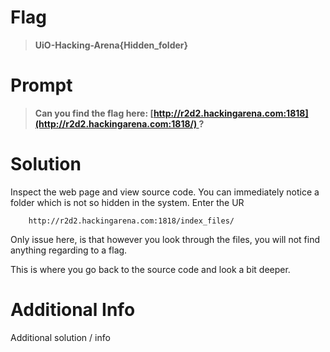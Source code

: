 # Flag

> **UiO-Hacking-Arena{Hidden_folder}**

# Prompt

> **Can you find the flag here: [http://r2d2.hackingarena.com:1818](http://r2d2.hackingarena.com:1818/) ?**

# Solution

Inspect the web page and view source code. You can immediately notice a folder which is not so hidden in the system. Enter the UR

```
	http://r2d2.hackingarena.com:1818/index_files/
```

Only issue here, is that however you look through the files, you will not find anything regarding to a flag.

This is where you go back to the source code and look a bit deeper.
# Additional Info

Additional solution / info